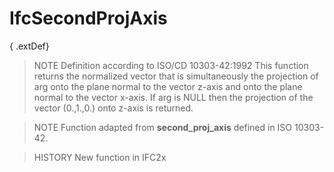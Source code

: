 # IfcSecondProjAxis

{ .extDef}<!-- end of definition -->
> NOTE  Definition according to ISO/CD 10303-42:1992
> This function returns the normalized vector that is simultaneously the projection of arg onto the plane normal to the vector z-axis and onto the plane normal to the vector x-axis. If arg is NULL then the projection of the vector (0.,1.,0.) onto z-axis is returned.

> NOTE  Function adapted from **second_proj_axis** defined in ISO 10303-42.

> HISTORY  New function in IFC2x
